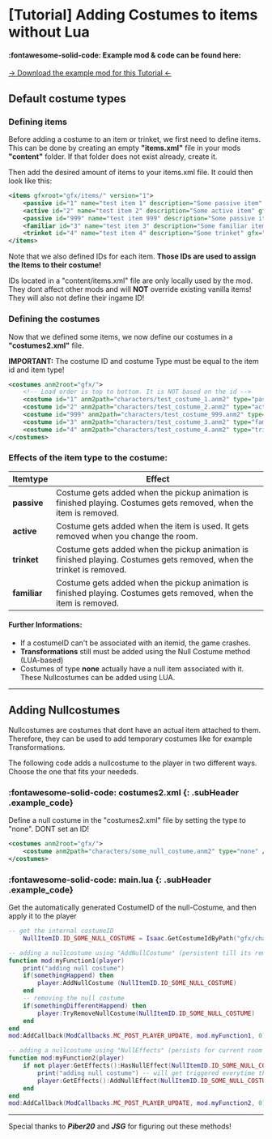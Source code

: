 # [Tutorial] Adding Costumes to items without Lua

#### :fontawesome-solid-code: Example mod & code can be found here:

[→ Download the example mod for this Tutorial ←](../customData/costumes%20examplemod.zip)

## Default costume types
### Defining items

Before adding a costume to an item or trinket, we first need to define items. This can be done by creating an empty **"items.xml"** file in your mods **"content"** folder. If that folder does not exist already, create it.

Then add the desired amount of items to your items.xml file. It could then look like this:
```xml
<items gfxroot="gfx/items/" version="1">
	<passive id="1" name="test item 1" description="Some passive item" gfx="testitem_1.png" />
    <active id="2" name="test item 2" description="Some active item" gfx="testitem_2.png" />
	<passive id="999" name="test item 999" description="Some passive item but high ID" gfx="testitem_999.png" />
	<familiar id="3" name="test item 3" description="Some familiar item" gfx="testitem_3.png" />
	<trinket id="4" name="test item 4" description="Some trinket" gfx="testitem_4.png" />
</items>
```
Note that we also defined IDs for each item. **Those IDs are used to assign the Items to their costume!**

IDs located in a "content/items.xml" file are only locally used by the mod. They dont affect other mods and will **NOT** override existing vanilla items! They will also not define their ingame ID!

### Defining the costumes

Now that we defined some items, we now define our costumes in a **"costumes2.xml"** file.

**IMPORTANT:** The costume ID and costume Type must be equal to the item id and item type!
```xml
<costumes anm2root="gfx/">
	<!-- Load order is top to bottom. It is NOT based on the id -->
    <costume id="1" anm2path="characters/test_costume_1.anm2" type="passive" />
    <costume id="2" anm2path="characters/test_costume_2.anm2" type="active" />
    <costume id="999" anm2path="characters/test_costume_999.anm2" type="passive" />
    <costume id="3" anm2path="characters/test_costume_3.anm2" type="familiar" />
    <costume id="4" anm2path="characters/test_costume_4.anm2" type="trinket" />
</costumes>
```

### Effects of the item type to the costume:

|Itemtype|Effect|
|--- |--- |
|**passive**|Costume gets added when the pickup animation is finished playing. Costumes gets removed, when the item is removed.|
|**active**|Costume gets added when the item is used. It gets removed when you change the room.|
|**trinket**|Costume gets added when the pickup animation is finished playing. Costumes gets removed, when the trinket is removed.|
|**familiar**|Costume gets added when the pickup animation is finished playing. Costumes gets removed, when the item is removed.|

#### Further Informations:

*   If a costumeID can't be associated with an itemid, the game crashes.
*   **Transformations** still must be added using the Null Costume method (LUA-based)
*   Costumes of type **none** actually have a null item associated with it. These Nullcostumes can be added using LUA.

* * *

## Adding Nullcostumes

Nullcostumes are costumes that dont have an actual item attached to them. Therefore, they can be used to add temporary costumes like for example Transformations.

The following code adds a nullcostume to the player in two different ways. Choose the one that fits your neededs.

### :fontawesome-solid-code: costumes2.xml {: .subHeader .example_code}

Define a null costume in the "costumes2.xml" file by setting the type to "none". DONT set an ID!
```xml
<costumes anm2root="gfx/">
    <costume anm2path="characters/some_null_costume.anm2" type="none" />
</costumes>
```
### :fontawesome-solid-code: main.lua {: .subHeader .example_code}

Get the automatically generated CostumeID of the null-Costume, and then apply it to the player

```lua
-- get the internal costumeID
    NullItemID.ID_SOME_NULL_COSTUME = Isaac.GetCostumeIdByPath("gfx/characters/some_null_costume.anm2")

-- adding a nullcostume using "AddNullCostume" (persistent till its removed / run is restarted)
function mod:myFunction1(player)
    print("adding null costume")
    if(somethingHappend) then
        player:AddNullCostume (NullItemID.ID_SOME_NULL_COSTUME)
    end
    -- removing the null costume
    if(somethingDifferentHappend) then
        player:TryRemoveNullCostume(NullItemID.ID_SOME_NULL_COSTUME)
    end
end
mod:AddCallback(ModCallbacks.MC_POST_PLAYER_UPDATE, mod.myFunction1, 0)

-- adding a nullcostume using "NullEffects" (persists for current room and gets removed afterwards)
function mod:myFunction2(player)
    if not player:GetEffects():HasNullEffect(NullItemID.ID_SOME_NULL_COSTUME) then
        print("adding null costume") -- will get triggered everytime the room is changed
        player:GetEffects():AddNullEffect(NullItemID.ID_SOME_NULL_COSTUME, true)
    end
end
mod:AddCallback(ModCallbacks.MC_POST_PLAYER_UPDATE, mod.myFunction2, 0)
```

* * *

Special thanks to _**Piber20**_ and _**JSG**_ for figuring out these methods!
